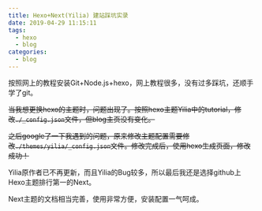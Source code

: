 ```yaml
---
title: Hexo+Next(Yilia) 建站踩坑实录
date: 2019-04-29 11:15:11
tags:
  - hexo
  - blog
categories: 
  - blog
---
```


按照网上的教程安装Git+Node.js+hexo，网上教程很多，没有过多踩坑，还顺手学了git。

~~当我想更换hexo的主题时，问题出现了。按照hexo主题Yilia中的tutorial，修改`./_config.json`文件，但blog主页没有变化。~~

~~之后google了一下我遇到的问题，原来修改主题配置需要修改`./themes/yilia/_config.json`文件。修改完成后，使用hexo生成页面，修改成功！~~

Yilia原作者已不再更新，而且Yilia的Bug较多，所以最后我还是选择github上Hexo主题排行第一的Next。

Next主题的文档相当完善，使用非常方便，安装配置一气呵成。